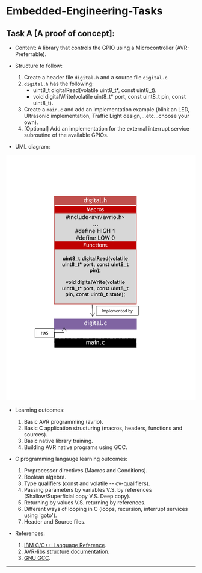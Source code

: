 # Embedded-Engineering-Tasks

## Task A [A proof of concept]:

- Content: A library that controls the GPIO using a Microcontroller (AVR-Preferrable).

- Structure to follow: 
  1) Create a header file `digital.h` and a source file `digital.c`.
  2) `digital.h` has the following: 
      - uint8_t digitalRead(volatile uint8_t*, const uint8_t).
      - void digitalWrite(volatile uint8_t* port, const uint8_t pin, const uint8_t).
  3) Create a `main.c` and add an implementation example (blink an LED, Ultrasonic implementation, Traffic Light design,...etc...choose your own).
  4) [Optional] Add an implementation for the external interrupt service subroutine of the available GPIOs.

- UML diagram: 

![](https://github.com/Google-Developers-Sohag/Embedded-Engineering-Tasks/blob/task-a/Task%20A/resources/uml/Digital.svg)

- Learning outcomes: 
  1) Basic AVR programming (avrio).
  2) Basic C application structuring (macros, headers, functions and sources).
  3) Basic native library training.
  4) Building AVR native programs using GCC.
 
- C programming langauge learning outcomes: 
  1) Preprocessor directives (Macros and Conditions).
  2) Boolean algebra.
  3) Type qualifiers (const and volatile -- cv-qualifiers).
  4) Passing parameters by variables V.S. by references (Shallow/Superficial copy V.S. Deep copy).
  5) Returning by values V.S. returning by references.
  6) Different ways of looping in C (loops, recursion, interrupt services using 'goto').
  7) Header and Source files.

- References: 
  1) [IBM C/C++ Language Reference](https://www.ibm.com/docs/en/ssw_ibm_i_74/pdf/sc097852.pdf).
  2) [AVR-libs structure documentation](https://www.nongnu.org/avr-libc/user-manual/library.html).
  3) [GNU GCC](https://gcc.gnu.org/onlinedocs/gcc.pdf).

-----------------------------------------------------------------------------------------------------
